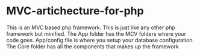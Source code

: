# MVC-artichecture-for-php
This is an MVC based php framework. 
This is just like any other php framework but minified.
The App folder has the MCV folders where your code goes.
App/config file is where you setup your database configuration.
The Core folder has all the components that makes up the framework
